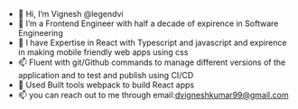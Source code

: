 - 👋 Hi, I’m Vignesh @legendvi
- 👀 I’m a Frontend Engineer with half a decade of expirence in Software Engineering
- 🌱 I have Expertise in React with Typescript and javascript and expirence in making mobile friendly web apps using css 
- 📫 Fluent with git/Github commands to manage different versions of the application and to test and publish using CI/CD
- 💞️ Used Built tools webpack to build React apps
- 📫 you can reach out to me through email:dvigneshkumar99@gmail.com

<!---
legendvi/legendvi is a ✨ special ✨ repository because its `README.md` (this file) appears on your GitHub profile.
You can click the Preview link to take a look at your changes.
--->
